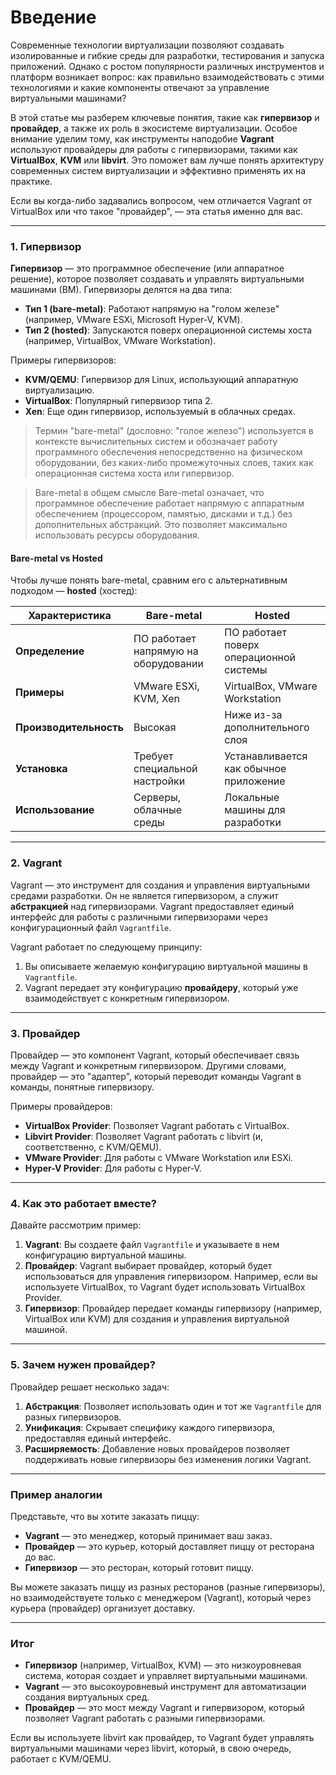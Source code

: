 # Введение

Современные технологии виртуализации позволяют создавать изолированные и гибкие среды для разработки, тестирования и запуска приложений. Однако с ростом популярности различных инструментов и платформ возникает вопрос: как правильно взаимодействовать с этими технологиями и какие компоненты отвечают за управление виртуальными машинами? 

В этой статье мы разберем ключевые понятия, такие как **гипервизор** и **провайдер**, а также их роль в экосистеме виртуализации. Особое внимание уделим тому, как инструменты наподобие **Vagrant** используют провайдеры для работы с гипервизорами, такими как **VirtualBox**, **KVM** или **libvirt**. Это поможет вам лучше понять архитектуру современных систем виртуализации и эффективно применять их на практике. 

Если вы когда-либо задавались вопросом, чем отличается Vagrant от VirtualBox или что такое "провайдер", — эта статья именно для вас.

---

### 1. **Гипервизор**
**Гипервизор** — это программное обеспечение (или аппаратное решение), которое позволяет создавать и управлять виртуальными машинами (ВМ). Гипервизоры делятся на два типа:

- **Тип 1 (bare-metal)**: Работают напрямую на "голом железе" (например, VMware ESXi, Microsoft Hyper-V, KVM).
- **Тип 2 (hosted)**: Запускаются поверх операционной системы хоста (например, VirtualBox, VMware Workstation).

Примеры гипервизоров:
- **KVM/QEMU**: Гипервизор для Linux, использующий аппаратную виртуализацию.
- **VirtualBox**: Популярный гипервизор типа 2.
- **Xen**: Еще один гипервизор, используемый в облачных средах.

>Термин "bare-metal" (дословно: "голое железо") используется в контексте вычислительных систем и обозначает работу программного обеспечения непосредственно на физическом оборудовании, без каких-либо промежуточных слоев, таких как операционная система хоста или гипервизор.

>Bare-metal в общем смысле
>Bare-metal означает, что программное обеспечение работает напрямую с аппаратным обеспечением (процессором, памятью, дисками и т.д.) без дополнительных абстракций. Это позволяет максимально использовать ресурсы оборудования.

#### **Bare-metal vs Hosted**
Чтобы лучше понять bare-metal, сравним его с альтернативным подходом — **hosted** (хостед):

| Характеристика          | Bare-metal                          | Hosted                              |
|-------------------------|--------------------------------------|-------------------------------------|
| **Определение**         | ПО работает напрямую на оборудовании | ПО работает поверх операционной системы |
| **Примеры**             | VMware ESXi, KVM, Xen               | VirtualBox, VMware Workstation      |
| **Производительность**  | Высокая                             | Ниже из-за дополнительного слоя     |
| **Установка**           | Требует специальной настройки        | Устанавливается как обычное приложение |
| **Использование**       | Серверы, облачные среды             | Локальные машины для разработки     |

---

### 2. **Vagrant**
Vagrant — это инструмент для создания и управления виртуальными средами разработки. Он не является гипервизором, а служит **абстракцией** над гипервизорами. Vagrant предоставляет единый интерфейс для работы с различными гипервизорами через конфигурационный файл `Vagrantfile`.

Vagrant работает по следующему принципу:
1. Вы описываете желаемую конфигурацию виртуальной машины в `Vagrantfile`.
2. Vagrant передает эту конфигурацию **провайдеру**, который уже взаимодействует с конкретным гипервизором.

---

### 3. **Провайдер**
Провайдер — это компонент Vagrant, который обеспечивает связь между Vagrant и конкретным гипервизором. Другими словами, провайдер — это "адаптер", который переводит команды Vagrant в команды, понятные гипервизору.

Примеры провайдеров:
- **VirtualBox Provider**: Позволяет Vagrant работать с VirtualBox.
- **Libvirt Provider**: Позволяет Vagrant работать с libvirt (и, соответственно, с KVM/QEMU).
- **VMware Provider**: Для работы с VMware Workstation или ESXi.
- **Hyper-V Provider**: Для работы с Hyper-V.

---

### 4. **Как это работает вместе?**
Давайте рассмотрим пример:

1. **Vagrant**: Вы создаете файл `Vagrantfile` и указываете в нем конфигурацию виртуальной машины.
2. **Провайдер**: Vagrant выбирает провайдер, который будет использоваться для управления гипервизором. Например, если вы используете VirtualBox, то Vagrant будет использовать VirtualBox Provider.
3. **Гипервизор**: Провайдер передает команды гипервизору (например, VirtualBox или KVM) для создания и управления виртуальной машиной.

---

### 5. **Зачем нужен провайдер?**
Провайдер решает несколько задач:
1. **Абстракция**: Позволяет использовать один и тот же `Vagrantfile` для разных гипервизоров.
2. **Унификация**: Скрывает специфику каждого гипервизора, предоставляя единый интерфейс.
3. **Расширяемость**: Добавление новых провайдеров позволяет поддерживать новые гипервизоры без изменения логики Vagrant.

---

### Пример аналогии
Представьте, что вы хотите заказать пиццу:
- **Vagrant** — это менеджер, который принимает ваш заказ.
- **Провайдер** — это курьер, который доставляет пиццу от ресторана до вас.
- **Гипервизор** — это ресторан, который готовит пиццу.

Вы можете заказать пиццу из разных ресторанов (разные гипервизоры), но взаимодействуете только с менеджером (Vagrant), который через курьера (провайдер) организует доставку.

---

### Итог
- **Гипервизор** (например, VirtualBox, KVM) — это низкоуровневая система, которая создает и управляет виртуальными машинами.
- **Vagrant** — это высокоуровневый инструмент для автоматизации создания виртуальных сред.
- **Провайдер** — это мост между Vagrant и гипервизором, который позволяет Vagrant работать с разными гипервизорами.

Если вы используете libvirt как провайдер, то Vagrant будет управлять виртуальными машинами через libvirt, который, в свою очередь, работает с KVM/QEMU.
